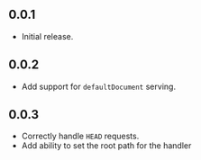 ## 0.0.1

* Initial release.

## 0.0.2

* Add support for `defaultDocument` serving.

## 0.0.3

* Correctly handle `HEAD` requests.
* Add ability to set the root path for the handler
